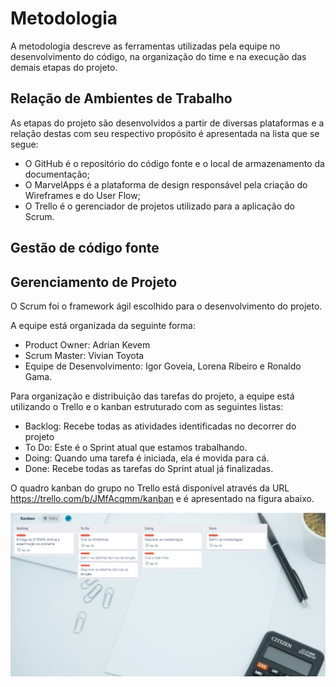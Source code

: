 
# Metodologia

A metodologia descreve as ferramentas utilizadas pela equipe no desenvolvimento do código, na organização do time e na execução das demais etapas do projeto.

## Relação de Ambientes de Trabalho

As etapas do projeto são desenvolvidos a partir de diversas plataformas e a relação destas com seu respectivo propósito é apresentada na lista que se segue:
- O GitHub é o repositório do código fonte e o local de armazenamento da documentação;
- O MarvelApps é a plataforma de design responsável pela criação do Wireframes e do User Flow;
- O Trello é o gerenciador de projetos utilizado para a aplicação do Scrum.

## Gestão de código fonte


## Gerenciamento de Projeto

O Scrum foi o framework ágil escolhido para o desenvolvimento do projeto.

A equipe está organizada da seguinte forma:
- Product Owner: Adrian Kevem
-	Scrum Master: Vivian Toyota
-	Equipe de Desenvolvimento: Igor Goveia, Lorena Ribeiro e Ronaldo Gama.

Para organização e distribuição das tarefas do projeto, a equipe está utilizando o Trello e o kanban estruturado com as seguintes listas: 

-	Backlog: Recebe todas as atividades identificadas no decorrer do projeto
-	To Do: Este é o Sprint atual que estamos trabalhando.
-	Doing: Quando uma tarefa é iniciada, ela é movida para cá.
-	Done: Recebe todas as tarefas do Sprint atual já finalizadas.

O quadro kanban do grupo no Trello está disponível através da URL https://trello.com/b/JMfAcqmm/kanban e é apresentado na figura abaixo. 

![Trello](img/trello.png)




